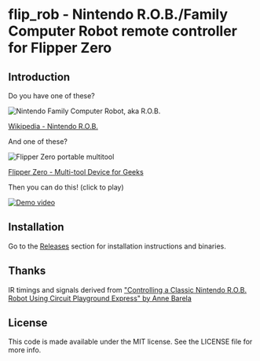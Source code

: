 # flip_rob - Nintendo R.O.B./Family Computer Robot remote controller for Flipper Zero

## Introduction
Do you have one of these?

![Nintendo Family Computer Robot, aka R.O.B.](https://github.com/riney/flip_rob/blob/68722a89bc75c9b13e0096b5a5446a00f0558a77/fcrobot.jpeg)

[Wikipedia - Nintendo R.O.B.](https://en.wikipedia.org/wiki/R.O.B.)

And one of these?

![Flipper Zero portable multitool](https://github.com/riney/flip_rob/blob/68722a89bc75c9b13e0096b5a5446a00f0558a77/flipper.jpeg)

[Flipper Zero - Multi-tool Device for Geeks](https://flipperzero.one/)

Then you can do this! (click to play)

[![Demo video](https://img.youtube.com/vi/n-1ZQoQzJJw/maxresdefault.jpg)](https://youtube.com/shorts/n-1ZQoQzJJw?si=z85_842EalZgWVpP)

## Installation
Go to the [Releases](https://github.com/riney/flip_rob/releases) section for installation instructions and binaries.

## Thanks
IR timings and signals derived from ["Controlling a Classic Nintendo R.O.B. Robot Using Circuit Playground Express" by Anne Barela](https://learn.adafruit.com/controlling-a-classic-nintendo-r-o-b-robot-using-circuit-playground-express/overview)

## License
This code is made available under the MIT license. See the LICENSE file for more info.
